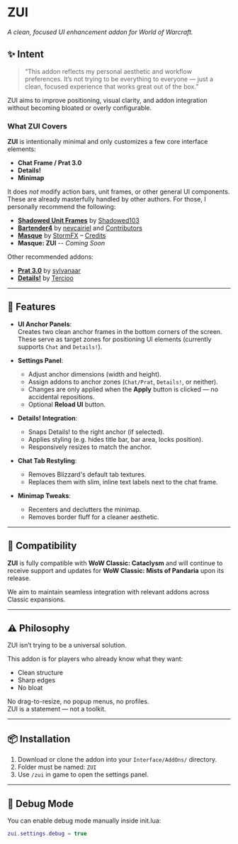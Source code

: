 # ZUI

_A clean, focused UI enhancement addon for World of Warcraft._

## ✨ Intent

> “This addon reflects my personal aesthetic and workflow preferences. It’s not trying to be everything to everyone — just a clean, focused experience that works great out of the box.”

ZUI aims to improve positioning, visual clarity, and addon integration without becoming bloated or overly configurable.

### What ZUI Covers

**ZUI** is intentionally minimal and only customizes a few core interface elements:

* **Chat Frame / Prat 3.0**
* **Details!**
* **Minimap**

It does *not* modify action bars, unit frames, or other general UI components. These are already masterfully handled by other authors. For those, I personally recommend the following:

* [**Shadowed Unit Frames**](https://www.curseforge.com/wow/addons/shadowed-unit-frames) by [Shadowed103](https://github.com/Shadowed)
* [**Bartender4**](https://www.curseforge.com/wow/addons/bartender4) by [nevcairiel](https://github.com/Nevcairiel) and [Contributors](https://github.com/Nevcairiel/Bartender4/graphs/contributors)
* [**Masque**](https://www.curseforge.com/wow/addons/masque) by [StormFX](https://github.com/SFX-WoW) – [Credits](https://github.com/SFX-WoW/Masque?tab=readme-ov-file#Top)
* **Masque: ZUI** -- *Coming Soon*


Other recommended addons:
  - [****Prat 3.0****](https://www.curseforge.com/wow/addons/prat-3-0) by [sylvanaar](https://github.com/sylvanaar)
  - [****Details!****](https://www.curseforge.com/wow/addons/details) by [Tercioo](https://github.com/Tercioo)

---
## 🔧 Features

- **UI Anchor Panels**:  
  Creates two clean anchor frames in the bottom corners of the screen. These serve as target zones for positioning UI elements (currently supports `Chat` and `Details!`).

- **Settings Panel**:
  - Adjust anchor dimensions (width and height).
  - Assign addons to anchor zones (`Chat/Prat`, `Details!`, or neither).
  - Changes are only applied when the **Apply** button is clicked — no accidental repositions.
  - Optional **Reload UI** button.

- **Details! Integration**:
  - Snaps Details! to the right anchor (if selected).
  - Applies styling (e.g. hides title bar, bar area, locks position).
  - Responsively resizes to match the anchor.

- **Chat Tab Restyling**:
  - Removes Blizzard's default tab textures.
  - Replaces them with slim, inline text labels next to the chat frame.

- **Minimap Tweaks**:
  - Recenters and declutters the minimap.
  - Removes border fluff for a cleaner aesthetic.

---

## 🧩 Compatibility

**ZUI** is fully compatible with **WoW Classic: Cataclysm** and will continue to receive support and updates for **WoW Classic: Mists of Pandaria** upon its release.

We aim to maintain seamless integration with relevant addons across Classic expansions.

---

## ⚠️ Philosophy

ZUI isn’t trying to be a universal solution.

This addon is for players who already know what they want:
- Clean structure
- Sharp edges
- No bloat

No drag-to-resize, no popup menus, no profiles.  
ZUI is a statement — not a toolkit.

---

## 📦 Installation

1. Download or clone the addon into your `Interface/AddOns/` directory.
2. Folder must be named: `ZUI`
3. Use `/zui` in game to open the settings panel.

---

## 🐛 Debug Mode

You can enable debug mode manually inside init.lua:

```lua
zui.settings.debug = true
